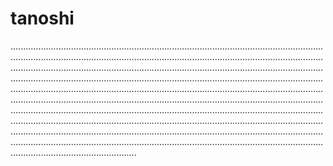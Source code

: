 # tanoshi
..........................................................................................................................................................................................................................................................................................................................................................................................................................................................................................................................................................................................................................................................................................................................................................................................................................................................................................................................................................................................................................................................................................................................................................................................................................................................................................................................................
